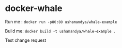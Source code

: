 # docker-whale

Run me : `docker run -p80:80 ushamandya/whale-example`

Build me: `docker build -t ushamandya/whale-example .`

Test change request